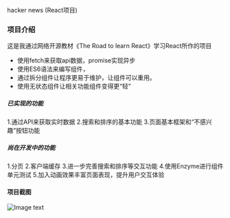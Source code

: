 hacker news (React项目)

### 项目介绍

这是我通过网络开源教材《The Road to learn React》学习React所作的项目
- 使用fetch来获取api数据，promise实现异步
- 使用ES6语法来编写组件，
- 通过拆分组件让程序更易于维护，让组件可以重用。
- 使用无状态组件让相关功能组件变得更“轻”


##### 已实现的功能
1.通过API来获取实时数据
2.搜索和排序的基本功能
3.页面基本框架和“不感兴趣”按钮功能

##### 尚在开发中的功能
1.分页
2.客户端缓存
3.进一步完善搜索和排序等交互功能
4.使用Enzyme进行组件单元测试
5.加入动画效果丰富页面表现，提升用户交互体验

#### 项目截图
![Image text](https://wx3.sinaimg.cn/mw1024/77b25649gy1fv1nrb20yvj20rv0kfdgv.jpg)
